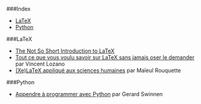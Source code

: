 ###Index
* [LaTeX](#latex)
* [Python](#python)

###LaTeX

* [The Not So Short Introduction to LaTeX](http://tobi.oetiker.ch/lshort/lshort.pdf)
* [Tout ce que vous voulu savoir sur LaTeX sans jamais oser le demander](http://framabook.org/5-tout-ce-que-vous-avez-toujours-voulu-savoir-sur-latex-sans-jamais-oser-le-demander/) par Vincent Lozano
* [(Xe)LaTeX appliqué aux sciences humaines](http://geekographie.maieul.net/95) par Maïeul Rouquette

###Python

* [Appendre à programmer avec Python](http://inforef.be/swi/python.htm) par Gerard Swinnen
